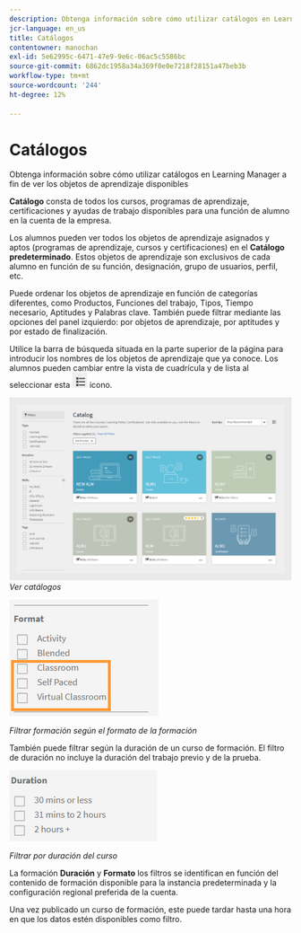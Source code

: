 ```yaml
---
description: Obtenga información sobre cómo utilizar catálogos en Learning Manager a fin de ver los objetos de aprendizaje disponibles
jcr-language: en_us
title: Catálogos
contentowner: manochan
exl-id: 5e62995c-6471-47e9-9e6c-06ac5c5586bc
source-git-commit: 6862dc1958a34a369f0e0e7218f28151a47beb3b
workflow-type: tm+mt
source-wordcount: '244'
ht-degree: 12%

---
```


# Catálogos

Obtenga información sobre cómo utilizar catálogos en Learning Manager a fin de ver los objetos de aprendizaje disponibles

**Catálogo** consta de todos los cursos, programas de aprendizaje, certificaciones y ayudas de trabajo disponibles para una función de alumno en la cuenta de la empresa.

Los alumnos pueden ver todos los objetos de aprendizaje asignados y aptos (programas de aprendizaje, cursos y certificaciones) en el **Catálogo predeterminado**. Estos objetos de aprendizaje son exclusivos de cada alumno en función de su función, designación, grupo de usuarios, perfil, etc.

Puede ordenar los objetos de aprendizaje en función de categorías diferentes, como Productos, Funciones del trabajo, Tipos, Tiempo necesario, Aptitudes y Palabras clave. También puede filtrar mediante las opciones del panel izquierdo: por objetos de aprendizaje, por aptitudes y por estado de finalización.

Utilice la barra de búsqueda situada en la parte superior de la página para introducir los nombres de los objetos de aprendizaje que ya conoce. Los alumnos pueden cambiar entre la vista de cuadrícula y de lista al seleccionar esta ![](assets/icon-list.png) icono.

![](assets/catalogs.png)
*Ver catálogos*

<!--As a learner, you can  filter training based on the format of training, for example, Classroom, Self-paced, or Virtual Classroom. In addition, the learner can also filter the trainings based on Training Duration. Skill Levels filter which is already available, can now be enabled/disabled by Administrator. -->

![](assets/image014.png)

*Filtrar formación según el formato de la formación*

También puede filtrar según la duración de un curso de formación. El filtro de duración no incluye la duración del trabajo previo y de la prueba.

![](assets/image015.png)

*Filtrar por duración del curso*

La formación **Duración** y **Formato** los filtros se identifican en función del contenido de formación disponible para la instancia predeterminada y la configuración regional preferida de la cuenta.

Una vez publicado un curso de formación, este puede tardar hasta una hora en que los datos estén disponibles como filtro.
